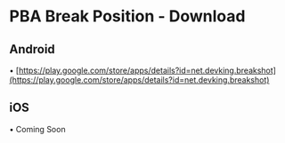 # PBA Break Position - Download
## Android

• [https://play.google.com/store/apps/details?id=net.devking.breakshot](https://play.google.com/store/apps/details?id=net.devking.breakshot)

## iOS

• Coming Soon
